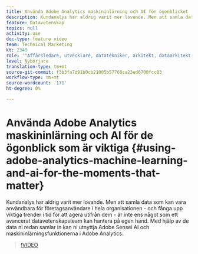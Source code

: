 ```yaml
---
title: Använda Adobe Analytics maskininlärning och AI för ögonblicket
description: Kundanalys har aldrig varit mer lovande. Men att samla data som kan vara användbara för företagsanvändare i hela organisationen - och fånga upp viktiga trender i tid för att agera utifrån dem - är inte ens något som ett avancerat datavetenskapsteam kan hantera på egen hand. Med hjälp av de data ni redan samlar in kan ni utnyttja Adobe Sensei AI och maskininlärningsfunktionerna i Adobe Analytics.
feature: Datavetenskap
topics: null
activity: use
doc-type: feature video
team: Technical Marketing
kt: 2340
role: '"Affärsledare, utvecklare, datatekniker, arkitekt, dataarkitekt, administratör, ledare"'
level: Nybörjare
translation-type: tm+mt
source-git-commit: f3b3fa7d91b0cb21005b57768ca23ed6700fcc03
workflow-type: tm+mt
source-wordcount: '171'
ht-degree: 0%

---
```



# Använda Adobe Analytics maskininlärning och AI för de ögonblick som är viktiga {#using-adobe-analytics-machine-learning-and-ai-for-the-moments-that-matter}

Kundanalys har aldrig varit mer lovande. Men att samla data som kan vara användbara för företagsanvändare i hela organisationen - och fånga upp viktiga trender i tid för att agera utifrån dem - är inte ens något som ett avancerat datavetenskapsteam kan hantera på egen hand. Med hjälp av de data ni redan samlar in kan ni utnyttja Adobe Sensei AI och maskininlärningsfunktionerna i Adobe Analytics.

>[!VIDEO](https://video.tv.adobe.com/v/25837/?quality=12)

